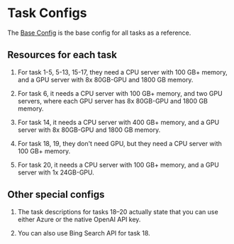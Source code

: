 # Task Configs

The [Base Config](base.yaml) is the base config for all tasks as a reference.

## Resources for each task

1. For task 1-5, 5-13, 15-17, they need a CPU server with 100 GB+ memory, and a GPU server with 8x 80GB-GPU and 1800 GB memory.

2. For task 6, it needs a CPU server with 100 GB+ memory, and two GPU servers, where each GPU server has 8x 80GB-GPU and 1800 GB memory.

3. For task 14, it needs a CPU server with 400 GB+ memory, and a GPU server with 8x 80GB-GPU and 1800 GB memory.

4. For task 18, 19, they don't need GPU, but they need a CPU server with 100 GB+ memory.

5. For task 20, it needs a CPU server with 100 GB+ memory, and a GPU server with 1x 24GB-GPU.

## Other special configs

1. The task descriptions for tasks 18–20 actually state that you can use either Azure or the native OpenAI API key.

2. You can also use Bing Search API for task 18.